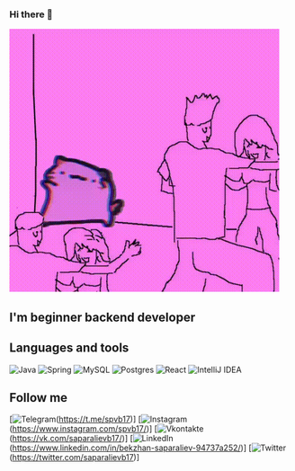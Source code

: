 ### Hi there 👋
[![Header](https://github.com/spvb17/spvb17/blob/main/assets/video_2022-11-09_23-41-03.gif)](https://t.me/spvb17)

## I'm beginner backend developer

## Languages and tools

![Java](https://img.shields.io/badge/-Java-090909?style=for-the-badge&logo=java)
![Spring](https://img.shields.io/badge/-Spring-090909?style=for-the-badge&logo=spring)
![MySQL](https://img.shields.io/badge/mysql-090909?style=for-the-badge&logo=mysql&logoColor=white)
![Postgres](https://img.shields.io/badge/postgres-090909?style=for-the-badge&logo=postgresql&logoColor=white)
![React](https://img.shields.io/badge/react-090909?style=for-the-badge&logo=react&logoColor=%2361DAFB)
![IntelliJ IDEA](https://img.shields.io/badge/IntelliJIDEA-090909?style=for-the-badge&logo=intellij-idea&logoColor=white)

## Follow me
[![Telegram](https://img.shields.io/badge/-Telegram-090909?style=for-the-badge&logo=telegram)(https://t.me/spvb17)]
[![Instagram](https://img.shields.io/badge/-Instagram-090909?style=for-the-badge&logo=instagram)(https://www.instagram.com/spvb17/)]
[![Vkontakte](https://img.shields.io/badge/-Vkontakte-090909?style=for-the-badge&logo=Vk)(https://vk.com/saparalievb17/)]
[![LinkedIn](https://img.shields.io/badge/-Linkedin-090909?style=for-the-badge&logo=linkedin)(https://www.linkedin.com/in/bekzhan-saparaliev-94737a252/)]
[![Twitter](https://img.shields.io/badge/-Linkedin-090909?style=for-the-badge&logo=twitter)(https://twitter.com/saparalievb17)]
